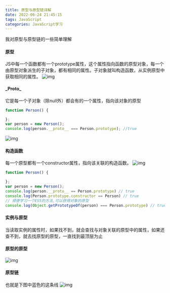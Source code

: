 ```yaml
---
title: 原型与原型链详解
date: 2022-06-24 21:45:15
tags: JavaScript
categories: JavaScript学习
---
```

我对原型与原型链的一些简单理解
<!-- more -->
#### 原型
JS中每一个函数都有一个prototype属性，这个属性指向函数的原型对象，每一个由原型对象派生的子对象，都有相同的属性。子对象就叫构造函数，从实例原型中获取相同的属性。
![img](https://img-blog.csdnimg.cn/20200228221949251.png?x-oss-process=image/watermark,type_ZmFuZ3poZW5naGVpdGk,shadow_10,text_aHR0cHM6Ly9ibG9nLmNzZG4ubmV0L2R5eV9jc2Ru,size_16,color_FFFFFF,t_70)
#### \_Proto\_
它是每一个子对象（除null外）都会有的一个属性，指向该对象的原型
```js
function Person() {

};
var person = new Person();
console.log(person.__proto__ === Person.prototype); //true
```
![img](https://img-blog.csdnimg.cn/20200228222311445.png?x-oss-process=image/watermark,type_ZmFuZ3poZW5naGVpdGk,shadow_10,text_aHR0cHM6Ly9ibG9nLmNzZG4ubmV0L2R5eV9jc2Ru,size_16,color_FFFFFF,t_70)
#### 构造函数
每一个原型都有一个constructor属性，指向该关联的构造函数。
![img](https://img-blog.csdnimg.cn/20200228223326389.png?x-oss-process=image/watermark,type_ZmFuZ3poZW5naGVpdGk,shadow_10,text_aHR0cHM6Ly9ibG9nLmNzZG4ubmV0L2R5eV9jc2Ru,size_16,color_FFFFFF,t_70)
```js
function Person() {

};
var person = new Person();
console.log(person.__proto__ == Person.prototype) // true
console.log(Person.prototype.constructor == Person) // true
// 顺便学习一个ES5的方法,可以获得对象的原型
console.log(Object.getPrototypeOf(person) === Person.prototype) // true
```
#### 实例与原型
当读取实例的属性时，如果找不到，就会查找与对象关联的原型中的属性，如果还查不到，就去找原型的原型，一直找到最顶层为止
#### 原型的原型
![img](https://img-blog.csdnimg.cn/20200228223135142.png?x-oss-process=image/watermark,type_ZmFuZ3poZW5naGVpdGk,shadow_10,text_aHR0cHM6Ly9ibG9nLmNzZG4ubmV0L2R5eV9jc2Ru,size_16,color_FFFFFF,t_70)
#### 原型链
也就是下图中蓝色的这条线
![img](https://img-blog.csdnimg.cn/20200228223252242.png?x-oss-process=image/watermark,type_ZmFuZ3poZW5naGVpdGk,shadow_10,text_aHR0cHM6Ly9ibG9nLmNzZG4ubmV0L2R5eV9jc2Ru,size_16,color_FFFFFF,t_70)

